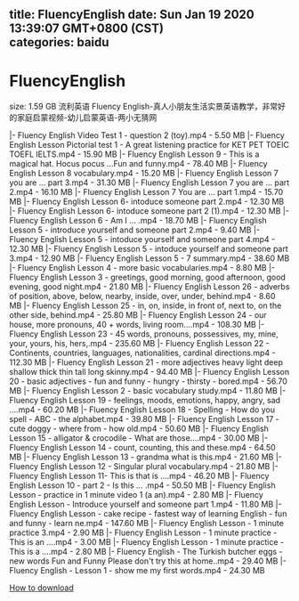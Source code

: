 
title: FluencyEnglish
date: Sun Jan 19 2020 13:39:07 GMT+0800 (CST)    
categories: baidu
---

# FluencyEnglish
size: 1.59 GB
 流利英语 Fluency English-真人小朋友生活实景英语教学，非常好的家庭启蒙视频-幼儿启蒙英语-两小无猜网
 
|- Fluency English Video Test 1 - question 2 (toy).mp4 - 5.50 MB
|- Fluency English Lesson Pictorial test 1 - A great listening practice for KET PET TOEIC TOEFL IELTS.mp4 - 15.90 MB
|- Fluency English Lesson 9 - This is a magical hat. Hocus pocus ...Fun and funny.mp4 - 78.40 MB
|- Fluency English Lesson 8 vocabulary.mp4 - 15.20 MB
|- Fluency English Lesson 7 you are ... part 3.mp4 - 31.30 MB
|- Fluency English Lesson 7 you are ... part 2.mp4 - 16.10 MB
|- Fluency English Lesson 7 You are ... part 1.mp4 - 15.70 MB
|- Fluency English Lesson 6- intoduce someone part 2.mp4 - 12.30 MB
|- Fluency English Lesson 6- intoduce someone part 2 (1).mp4 - 12.30 MB
|- Fluency English Lesson 6 - Am I ... .mp4 - 18.70 MB
|- Fluency English Lesson 5 - introduce yourself and someone part 2.mp4 - 9.40 MB
|- Fluency English Lesson 5 - intoduce yourself and someone part 4.mp4 - 12.30 MB
|- Fluency English Lesson 5 - intoduce yourself and someone part 3.mp4 - 12.90 MB
|- Fluency English Lesson 5 - 7 summary.mp4 - 38.60 MB
|- Fluency English Lesson 4 - more basic vocabularies.mp4 - 8.80 MB
|- Fluency English Lesson 3 - greetings, good morning, good afternoon, good evening, good night.mp4 - 21.80 MB
|- Fluency English Lesson 26 - adverbs of position, above, below, nearby, inside, over, under, behind.mp4 - 8.60 MB
|- Fluency English Lesson 25 - in, on, inside, in front of, next to, on the other side, behind.mp4 - 25.80 MB
|- Fluency English Lesson 24 - our house, more pronouns, 40 + words, living room....mp4 - 108.30 MB
|- Fluency English Lesson 23 - 45 words, pronouns, possessives, my, mine, your, yours, his, hers,.mp4 - 235.60 MB
|- Fluency English Lesson 22 - Continents, countries, languages, nationalities, cardinal directions.mp4 - 112.30 MB
|- Fluency English Lesson 21 - more adjectives heavy light deep shallow thick thin tall long skinny.mp4 - 94.40 MB
|- Fluency English Lesson 20 - basic adjectives - fun and funny - hungry - thirsty - bored.mp4 - 56.70 MB
|- Fluency English Lesson 2 - basic vocabulary study.mp4 - 11.80 MB
|- Fluency English Lesson 19 - feelings, moods, emotions, happy, angry, sad ....mp4 - 60.20 MB
|- Fluency English Lesson 18 - Spelling - How do you spell - ABC - the alphabet.mp4 - 39.80 MB
|- Fluency English Lesson 17 - cute doggy - where from - how old.mp4 - 50.60 MB
|- Fluency English Lesson 15 - alligator & crocodile - What are those....mp4 - 30.00 MB
|- Fluency English Lesson 14 - count, counting, this and these.mp4 - 64.50 MB
|- Fluency English Lesson 13 - grandma what is this.mp4 - 21.60 MB
|- Fluency English Lesson 12 - Singular  plural vocabulary.mp4 - 21.80 MB
|- Fluency English Lesson 11- This is  that is ....mp4 - 46.20 MB
|- Fluency English Lesson 10 - part 2 - Is this ... .mp4 - 50.50 MB
|- Fluency English Lesson - practice in 1 minute video 1 (a an).mp4 - 2.80 MB
|- Fluency English Lesson - Introduce yourself and someone part 1.mp4 - 11.80 MB
|- Fluency English Lesson - cake recipe - fastest way of learning English - fun and funny - learn ne.mp4 - 147.60 MB
|- Fluency English Lesson - 1 minute practice 3.mp4 - 2.90 MB
|- Fluency English Lesson - 1 minute practice - This is an ....mp4 - 3.00 MB
|- Fluency English Lesson - 1 minute practice - This is a ....mp4 - 2.80 MB
|- Fluency English - The Turkish butcher eggs - new words Fun and Funny Please don't try this at home..mp4 - 29.40 MB
|- Fluency English - Lesson 1 - show me my first words.mp4 - 24.30 MB

[How to download](https://bpcam.bemobtrk.com/go/2ceec3aa-1ca2-46d6-b9ff-aaa5c184517c?jno=1938)